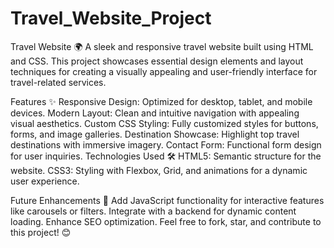 # Travel_Website_Project
Travel Website 🌍 A sleek and responsive travel website built using HTML and CSS. This project showcases essential design elements and layout techniques for creating a visually appealing and user-friendly interface for travel-related services.

Features ✨ Responsive Design: Optimized for desktop, tablet, and mobile devices. Modern Layout: Clean and intuitive navigation with appealing visual aesthetics. Custom CSS Styling: Fully customized styles for buttons, forms, and image galleries. Destination Showcase: Highlight top travel destinations with immersive imagery. Contact Form: Functional form design for user inquiries. Technologies Used 🛠 HTML5: Semantic structure for the website. CSS3: Styling with Flexbox, Grid, and animations for a dynamic user experience.

Future Enhancements 🌟 Add JavaScript functionality for interactive features like carousels or filters. Integrate with a backend for dynamic content loading. Enhance SEO optimization. Feel free to fork, star, and contribute to this project! 😊
